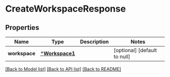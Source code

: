 # CreateWorkspaceResponse

## Properties
Name | Type | Description | Notes
------------ | ------------- | ------------- | -------------
**workspace** | [***Workspace1**](Workspace1.md) |  | [optional] [default to null]

[[Back to Model list]](../README.md#documentation-for-models) [[Back to API list]](../README.md#documentation-for-api-endpoints) [[Back to README]](../README.md)



